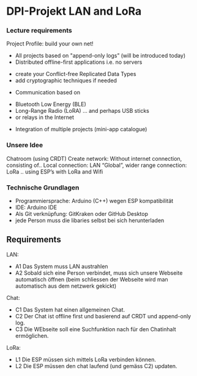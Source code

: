 # DPI-Projekt LAN and LoRa

### Lecture requirements
Project Profile: build your own net!
* All projects based on "append-only logs” (will be introduced today)
* Distributed offline-first applications i.e. no servers
- create your Conflict-free Replicated Data Types
- add cryptographic techniques if needed
* Communication based on
- Bluetooth Low Energy (BLE)
- Long-Range Radio (LoRA) … and perhaps USB sticks
- or relays in the Internet
* Integration of multiple projects (mini-app catalogue)

### Unsere Idee
Chatroom (using CRDT)
Create network:
Without internet connection, consisting of..
Local connection: LAN
“Global”, wider range connection: LoRa
.. using ESP’s with LoRa and Wifi

### Technische Grundlagen
* Programmiersprache: Arduino (C++) wegen ESP kompatibilität
* IDE: Arduino IDE
* Als Git verknüpfung: GitKraken oder GitHub Desktop
*   jede Person muss die libaries selbst bei sich herunterladen

## Requirements 
LAN:
* A1 Das System muss LAN austrahlen
* A2 Sobald sich eine Person verbindet, muss sich unsere Webseite automatisch öffnen (beim schliessen der Webseite wird man automatisch aus dem netzwerk gekickt)

Chat:
* C1 Das System hat einen allgemeinen Chat.
* C2 Der Chat ist offline first und basierend auf CRDT und append-only log.
* C3 Die WEbseite soll eine Suchfunktion nach für den Chatinhalt ermöglichen.

LoRa:
* L1 Die ESP müssen sich mittels LoRa verbinden können.
* L2 Die ESP müssen den chat laufend (und gemäss C2) updaten.












